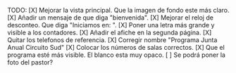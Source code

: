 
TODO:
[X] Mejorar la vista principal. Que la imagen de fondo este más claro.
[X] Añadir un mensaje de que diga "bienvenida".
[X] Mejorar el reloj de desconteo. Que diga "Iniciamos en: ". 
[X] Poner una letra más grande y visible a los contadores.
[X] Añadir el afiche en la segunda página.
[X] Quitar los telefonos de referencia.
[X] Corregir nombre "Programa Junta Anual Circuito Sud"
[X] Colocar los números de salas correctos. 
[X] Que el programa esté más visible. El blanco esta muy opaco.
[ ] Se podrá poner la foto del pastor?